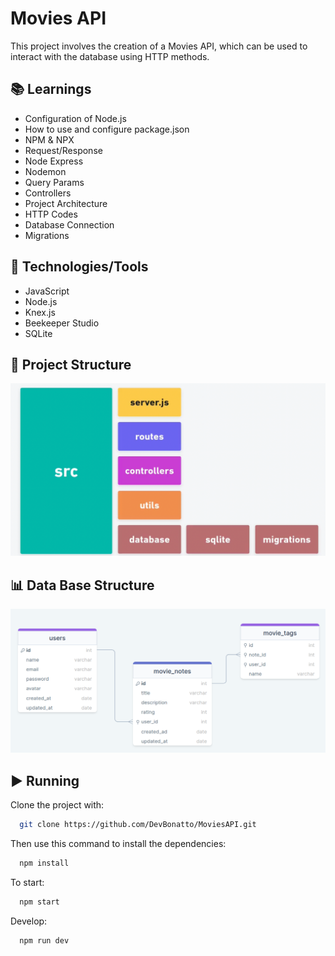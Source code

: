 # Movies API
This project involves the creation of a Movies API, which can be used to interact with the database using HTTP methods.

## 📚 Learnings
- Configuration of Node.js
- How to use and configure package.json
- NPM & NPX
- Request/Response
- Node Express
- Nodemon
- Query Params
- Controllers
- Project Architecture
- HTTP Codes
- Database Connection
- Migrations

## 🚀 Technologies/Tools
- JavaScript
- Node.js
- Knex.js
- Beekeeper Studio
- SQLite

## 📐 Project Structure
![Structure](./assets/app_structure.png)

## 📊 Data Base Structure
![Structure](./assets/db_structure.png)

## ▶️ Running
Clone the project with:
```bash
  git clone https://github.com/DevBonatto/MoviesAPI.git
```

Then use this command to install the dependencies:
```bash
  npm install
```

To start:
```bash
  npm start
```

Develop:
```bash
  npm run dev
```
